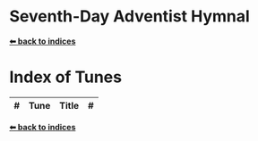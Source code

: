# Seventh-Day Adventist Hymnal

**[⬅ back to indices](../README.md)**

# Index of Tunes
\# | Tune  | Title | #                       
-- |------|--------|----------

**[⬅ back to indices](../README.md)**
